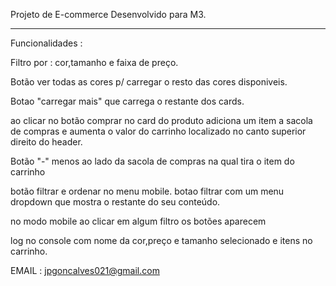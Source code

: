 Projeto de E-commerce Desenvolvido para M3.

---

Funcionalidades :

Filtro por : cor,tamanho e faixa de preço.

Botão ver todas as cores p/ carregar o resto das cores disponiveis.

Botao "carregar mais" que carrega o restante dos cards.

ao clicar no botão comprar no card do produto
adiciona um item a sacola de compras e aumenta o valor do carrinho localizado no canto superior direito do header.

Botão "-" menos ao lado da sacola de compras na qual tira o item do carrinho

botão filtrar e ordenar no menu mobile.
botao filtrar com um menu dropdown que mostra o restante do seu conteúdo.

no modo mobile ao clicar em algum filtro os botões aparecem

log no console com nome da cor,preço e tamanho selecionado e itens no carrinho.

EMAIL : jpgoncalves021@gmail.com
